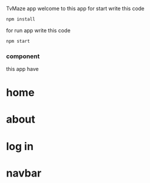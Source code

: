 TvMaze app 
welcome to this app 
for start write this code

```bash
npm install 
```
for run app write this code
```bash
npm start
```
### component
this app have 
# home
# about
# log in
# navbar